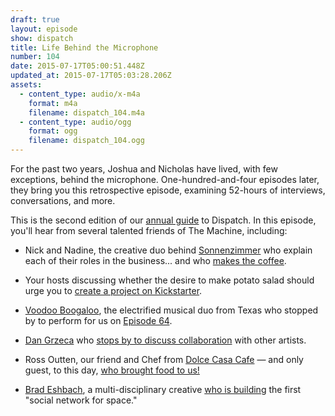 ```yaml
---
draft: true
layout: episode
show: dispatch
title: Life Behind the Microphone
number: 104
date: 2015-07-17T05:00:51.448Z
updated_at: 2015-07-17T05:03:28.206Z
assets:
  - content_type: audio/x-m4a
    format: m4a
    filename: dispatch_104.m4a
  - content_type: audio/ogg
    format: ogg
    filename: dispatch_104.ogg
---
```

For the past two years, Joshua and Nicholas have lived, with few exceptions, behind the microphone. One-hundred-and-four episodes later, they bring you this retrospective episode, examining 52-hours of interviews, conversations, and more.

This is the second edition of our [annual guide](http://machine.fm/dispatch/52) to Dispatch. In this episode, you'll hear from several talented friends of The Machine, including:

* Nick and Nadine, the creative duo behind [Sonnenzimmer](http://sonnenzimmer.com) who explain each of their roles in the business... and who [makes the coffee](https://machine.fm/dispatch/78).

* Your hosts discussing whether the desire to make potato salad should urge you to [create a project on Kickstarter](https://machine.fm/dispatch/53).

* [Voodoo Boogaloo](https://www.facebook.com/fillingupyourcup), the electrified musical duo from Texas who stopped by to perform for us on [Episode 64](https://machine.fm/dispatch/64).

* [Dan Grzeca](http://groundup.bigcartel.com) who [stops by to discuss collaboration](https://machine.fm/dispatch/72) with other artists.

* Ross Outten, our friend and Chef from [Dolce Casa Cafe](http://dolcecasacafe.com) &mdash; and only guest, to this day, [who brought food to us!](https://machine.fm/dispatch/59)

* [Brad Eshbach](http://bradeshbach.com), a multi-disciplinary creative [who is building](https://machine.fm/dispatch/61) the first "social network for space."